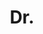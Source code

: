 ---
name: Andrea Conti
title: Dr.
email: andrea.conti@math.uni-heidelberg.de
website: 
github: 
linkedin: 
twitter: 
googlescholar: 
researchgate: 
orcid: 
image: prof.svg
description: >
  Research interests in Galois representations, deformation theory, and arithmetic geometry.
--- 